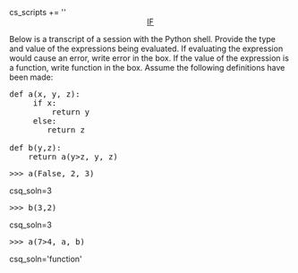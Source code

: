 <python>
cs_scripts += '<script type="text/javascript" src="COURSE/scripts/scrollspy_builder.js"></script>'
</python>

<center>
<a href="https://www.youtube.com/watch?v=xVPzd2IPvR0" target="_blank">IF</a>
</center>

Below is a transcript of a session with the Python shell.  Provide the type and value
of the expressions being evaluated.  If evaluating the expression would cause an error, write <codep>error</codep> in the box.  If the value of the expression is a function, write <codep>function</codep> in the box.  Assume the following definitions have been made:

<pre class="prettyprint linenums lang-python">
def a(x, y, z):
     if x:
         return y
     else:
        return z

def b(y,z):
    return a(y>z, y, z)
</pre>

<pre class="prettyprint lang-python">
>>> a(False, 2, 3)
</pre>
<question pythonliteral>csq_soln=3</question>

<pre class="prettyprint lang-python">
>>> b(3,2)
</pre>
<question pythonliteral>csq_soln=3</question>

<pre class="prettyprint lang-python">
>>> a(7&gt;4, a, b)
</pre>

<question smallbox>csq_soln='function'</question>
